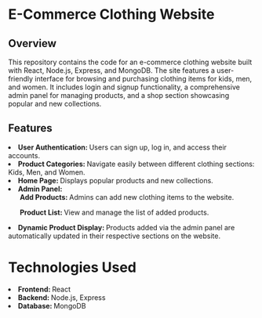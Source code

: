 <h1>E-Commerce Clothing Website</h1>
<h2>Overview</h2>
<p>This repository contains the code for an e-commerce clothing website built with React, Node.js, Express, and MongoDB. The site features a user-friendly interface for browsing and purchasing clothing items for kids, men, and women. It includes login and signup functionality, a comprehensive admin panel for managing products, and a shop section showcasing popular and new collections.</p>
<h2>Features</h2>
<li><b>User Authentication: </b>Users can sign up, log in, and access their accounts.</li>
<li><b>Product Categories: </b>Navigate easily between different clothing sections: Kids, Men, and Women.</li>
<li><b>Home Page: </b>Displays popular products and new collections.</li>
<li><b>Admin Panel: </b>
<br>
<ul><b>Add Products: </b>Admins can add new clothing items to the website.</ul>
<ul><b>Product List: </b>View and manage the list of added products.</ul>
</li>
<li><b>Dynamic Product Display: </b>Products added via the admin panel are automatically updated in their respective sections on the website.</li>
<h1>Technologies Used</h1>
<li><b>Frontend: </b>React</li>
<li><b>Backend: </b>Node.js, Express</li>
<li><b>Database: </b>MongoDB</li>
